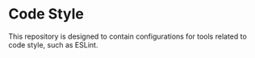 # Code Style

This repository is designed to contain configurations for tools related to code style,
such as ESLint.

